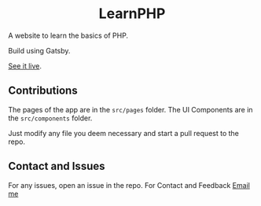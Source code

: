 # <div align='center'>LearnPHP</div>

A website to learn the basics of PHP.

Build using Gatsby.

[See it live]().

## Contributions

The pages of the app are in the ```src/pages``` folder. The UI Components are in the ```src/components``` folder.

Just modify any file you deem necessary and start a pull request to the repo.

## Contact and Issues

For any issues, open an issue in the repo.
For Contact and Feedback [Email me](mailto:devesh2027@gmail.com)